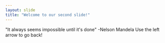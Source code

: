 ```yaml
---
layout: slide
title: "Welcome to our second slide!"
---
```

"It always seems impossible until it's done" -Nelson Mandela
Use the left arrow to go back!
